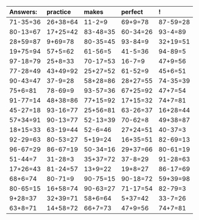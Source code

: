 | Answers: | practice | makes | perfect | ! |
| :--- | :--- | :--- | :--- | :--- |
| 71-35=36 | 26+38=64 | 11-2=9 | 69+9=78 | 87-59=28 | 
| 80-13=67 | 17+25=42 | 83-48=35 | 60-34=26 | 93-4=89 | 
| 28+59=87 | 9+69=78 | 80-35=45 | 93-84=9 | 32+19=51 | 
| 19+75=94 | 57+5=62 | 61-56=5 | 41-5=36 | 94-89=5 | 
| 97-18=79 | 25+8=33 | 70-17=53 | 16-7=9 | 47+9=56 | 
| 77-28=49 | 43+49=92 | 25+27=52 | 61-52=9 | 45+6=51 | 
| 90-43=47 | 37-9=28 | 58+28=86 | 28+27=55 | 74-35=39 | 
| 75+6=81 | 78-69=9 | 93-57=36 | 67+25=92 | 47+7=54 | 
| 91-77=14 | 48+38=86 | 77+15=92 | 17+15=32 | 74+7=81 | 
| 45-27=18 | 93-16=77 | 25+56=81 | 63-26=37 | 16+28=44 | 
| 57+34=91 | 90-13=77 | 52-13=39 | 70-62=8 | 49+38=87 | 
| 18+15=33 | 63-19=44 | 52-6=46 | 27+24=51 | 40-37=3 | 
| 92-29=63 | 80-53=27 | 5+19=24 | 16+35=51 | 82-69=13 | 
| 96-67=29 | 86-67=19 | 50-34=16 | 29+37=66 | 80-61=19 | 
| 51-44=7 | 31-28=3 | 35+37=72 | 37-8=29 | 91-28=63 | 
| 17+26=43 | 81-24=57 | 13+9=22 | 19+8=27 | 86-17=69 | 
| 68+6=74 | 80-71=9 | 90-75=15 | 90-18=72 | 59+39=98 | 
| 80-65=15 | 16+58=74 | 90-63=27 | 71-17=54 | 82-79=3 | 
| 9+28=37 | 32+39=71 | 58+6=64 | 5+37=42 | 33-7=26 | 
| 63+8=71 | 14+58=72 | 66+7=73 | 47+9=56 | 74+7=81 | 
